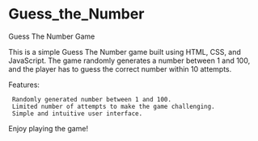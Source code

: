 # Guess_the_Number

Guess The Number Game

This is a simple Guess The Number game built using HTML, CSS, and JavaScript. The game randomly generates a number between 1 and 100, and the player has to guess the correct number within 10 attempts.


Features:
     
     Randomly generated number between 1 and 100.
     Limited number of attempts to make the game challenging.
     Simple and intuitive user interface.



Enjoy playing the game! 
